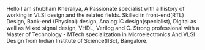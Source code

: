 Hello I am shubham Kheraliya, A Passionate specialist with a history of working in VLSI design and the related fields. 
Skilled in front-end(RTL) Design, Back-end (Physical) design, Analog IC design(specialist), Digital as well as Mixed signal design, VHDL, Verilog and C. 
Strong professional with a Master of Technology - MTech specialization in Microelectronics And VLSI Design from Indian Institute of Science(IISc), Bangalore.
